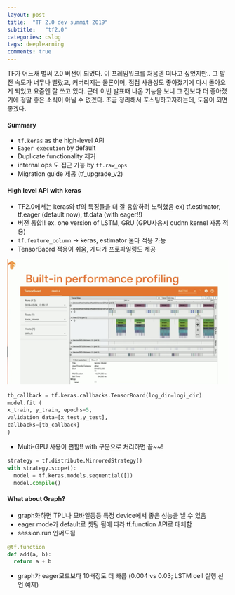 ```yaml
---
layout: post
title:  "TF 2.0 dev summit 2019"
subtitle:   "tf2.0"
categories: cslog
tags: deeplearning
comments: true
---
```


TF가 어느새 벌써 2.0 버전이 되었다. 이 프레임워크를 처음엔 떠나고 싶었지만.. 그 발전 속도가 너무나 빨랐고, 커버리지는 물론이며, 점점 사용성도 좋아졌기에 다시 돌아오게 되었고 요즘엔 잘 쓰고 있다. 근데 이번 발표때 나온 기능을 보니 그 전보다 더 좋아졌기에 정말 좋은 소식이 아닐 수 없겠다. 조금 정리해서 포스팅하고자하는데, 도움이 되면 좋겠다.




#### Summary
- ```tf.keras``` as the high-level API
- ```Eager execution``` by default
- Duplicate functionality 제거
- internal ops 도 접근 가능 by ```tf.raw_ops```
- Migration guide 제공 (tf_upgrade_v2)

#### High level API with keras
- TF2.0에서는 keras와 tf의 특징들을 더 잘 융합하려 노력했음 ex) tf.estimator, tf.eager (default now), tf.data (with eager!!) 
- 버전 통합!! ex. one version of LSTM, GRU (GPU사용시 cudnn kernel 자동 적용)
- ```tf.feature_column``` -> keras, estimator 둘다 적용 가능
- TensorBaord 적용이 쉬움, 게다가 프로파일링도 제공

![](assets/markdown-img-paste-20190309145930883.png)


```python
tb_callback = tf.keras.callbacks.TensorBoard(log_dir=logi_dir)
model.fit (
x_train, y_train, epochs=5,
validation_data=[x_test,y_test],
callbacks=[tb_callback]
)
```
- Multi-GPU 사용이 편함!! with 구문으로 처리하면 끝~~!
```python
strategy = tf.distribute.MirroredStrategy()
with strategy.scope():
  model = tf.keras.models.sequential([])
  model.compile()  
```

#### What about Graph?
- graph화하면 TPU나 모바일등등 특정 device에서 좋은 성능을 낼 수 있음
- eager mode가 default로 셋팅 됨에 따라 tf.function API로 대체함
- session.run  안써도됨
```python
@tf.function
def add(a, b):
  return a + b
```
- graph가 eager모드보다 10배정도 더 빠름 (0.004 vs 0.03; LSTM cell 실행 선언 예제)

